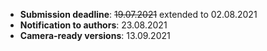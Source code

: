 - **Submission deadline**:      ~~19.07.2021~~ extended to 02.08.2021
- **Notification to authors**:  23.08.2021
- **Camera-ready versions**:    13.09.2021
